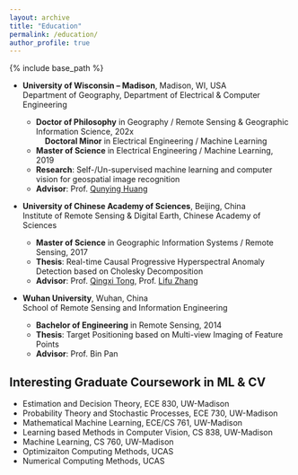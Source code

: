 ```yaml
---
layout: archive
title: "Education"
permalink: /education/
author_profile: true
---
```


{% include base_path %}

* **University of Wisconsin – Madison**, Madison, WI, USA<br>
  Department of Geography, Department of Electrical & Computer Engineering<br>
  * **Doctor of Philosophy** in Geography / Remote Sensing & Geographic Information Science, 202x<br>
&nbsp;&nbsp;&nbsp;&nbsp;**Doctoral Minor** in Electrical Engineering / Machine Learning<br>
  * **Master of Science** in Electrical Engineering / Machine Learning, 2019<br>
  * **Research**: Self-/Un-supervised machine learning and computer vision for geospatial image recognition<br>
  * **Advisor**: Prof. [Qunying Huang](https://geography.wisc.edu/profile.php?p=111)

* **University of Chinese Academy of Sciences**, Beijing, China<br>
  Institute of Remote Sensing & Digital Earth, Chinese Academy of Sciences
  * **Master of Science** in Geographic Information Systems / Remote Sensing, 2017
  * **Thesis**: Real-time Causal Progressive Hyperspectral Anomaly Detection based on Cholesky Decomposition
  * **Advisor**: Prof. [Qingxi Tong](http://hylab.radi.ac.cn/esite/a/Staff/Academician/2015/1206/359.html), Prof. [Lifu Zhang](http://hylab.radi.ac.cn/esite/a/Staff/Professor/2017/0531/360.html)

* **Wuhan University**, Wuhan, China<br>
  School of Remote Sensing and Information Engineering
  * **Bachelor of Engineering** in Remote Sensing, 2014
  * **Thesis**: Target Positioning based on Multi-view Imaging of Feature Points
  * **Advisor**: Prof. Bin Pan

## Interesting Graduate Coursework in ML & CV
* Estimation and Decision Theory, ECE 830, UW-Madison
* Probability Theory and Stochastic Processes, ECE 730, UW-Madison
* Mathematical Machine Learning, ECE/CS 761, UW-Madison
* Learning based Methods in Computer Vision, CS 838, UW-Madison
* Machine Learning, CS 760, UW-Madison
* Optimizaiton Computing Methods, UCAS
* Numerical Computing Methods, UCAS

